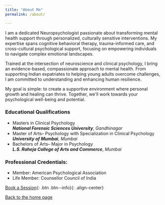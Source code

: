 ```yaml
---
title: "About Me"
permalink: /about/

---
```



I am a dedicated Neuropsychologist passionate about transforming mental health support through personalized, culturally sensitive interventions. My expertise spans cognitive behavioral therapy, trauma-informed care, and cross-cultural psychological support, focusing on empowering individuals to navigate complex emotional landscapes.

Trained at the intersection of neuroscience and clinical psychology, I bring an evidence-based, compassionate approach to mental health. From supporting Indian expatriates to helping young adults overcome challenges, I am committed to understanding and enhancing human resilience.

My goal is simple: to create a supportive environment where personal growth and healing can thrive. Together, we'll work towards your psychological well-being and potential.

### Educational Qualifications

* Masters in Clinical Psychology   
***National Forensic Sciences University***, *Gandhinagar*
* Master of Arts– Psychology with Specialization in Clinical Psychology   
***University of Mumbai***, *Mumbai*
* Bachelors of Arts– Major in Psychology    
***L.S. Raheja College of Arts and Commerce***, *Mumbai*

### Professional Credentials:

* Member: American Psychological Association
* Life Member: Counsellor Council of India

[Book a Session](/contact/){: .btn .btn--info}{: .align-center}

  [Back to the home page](index.md)
